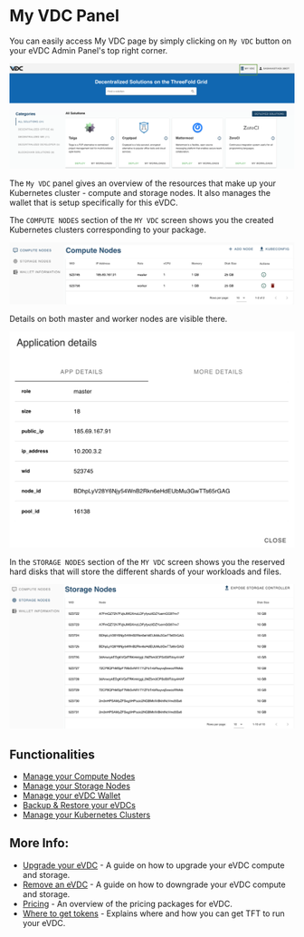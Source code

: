 # My VDC Panel

You can easily access My VDC page by simply clicking on `My VDC` button on your eVDC Admin Panel's top right corner.

![](img/evdc_myvdc.png)

The `My VDC` panel gives an overview of the resources that make up your Kubernetes cluster - compute and storage nodes. It also manages the wallet that is setup specifically for this eVDC.

The `COMPUTE NODES` section of the `MY VDC` screen shows you the created Kubernetes clusters corresponding to your package.

![](img/24_vdc_portal_compute.png ':size=600')

Details on both master and worker nodes are visible there.

![](img/25_vdc_portal_compute_detail_master.png ':size=400')

In the `STORAGE NODES` section of the `MY VDC` screen shows you the reserved hard disks that will store the different shards of your workloads and files. 

![](img/26_vdc_portal_storage_nodes.png ':size=600')

## Functionalities

- [Manage your Compute Nodes](evdc_compute)
- [Manage your Storage Nodes](evdc_storage)
- [Manage your eVDC Wallet](evdc_wallet)
- [Backup & Restore your eVDCs](evdc_backup_restore)
- [Manage your Kubernetes Clusters](evdc_k8s)


## More Info:

  - [Upgrade your eVDC](evdc_upgrade) - A guide on  how to upgrade your eVDC compute and storage.
  - [Remove an eVDC](evdc_remove) - A guide on how to downgrade your eVDC compute and storage.
  - [Pricing](evdc_pricing) - An overview of the pricing packages for eVDC.
  - [Where to get tokens](buy_tft) - Explains where and how you can get TFT to run your eVDC.
